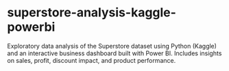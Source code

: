 # superstore-analysis-kaggle-powerbi
Exploratory data analysis of the Superstore dataset using Python (Kaggle) and an interactive business dashboard built with Power BI. Includes insights on sales, profit, discount impact, and product performance.
